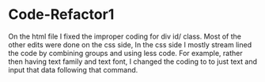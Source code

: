 # Code-Refactor1
On the html file I fixed the improper coding for div id/ class. Most of the other edits were done on the css side, In the css side I mostly stream lined the code by combining groups and using less code. For example, rather then having text family and text font, I changed the coding to to just text and input that data following that command.